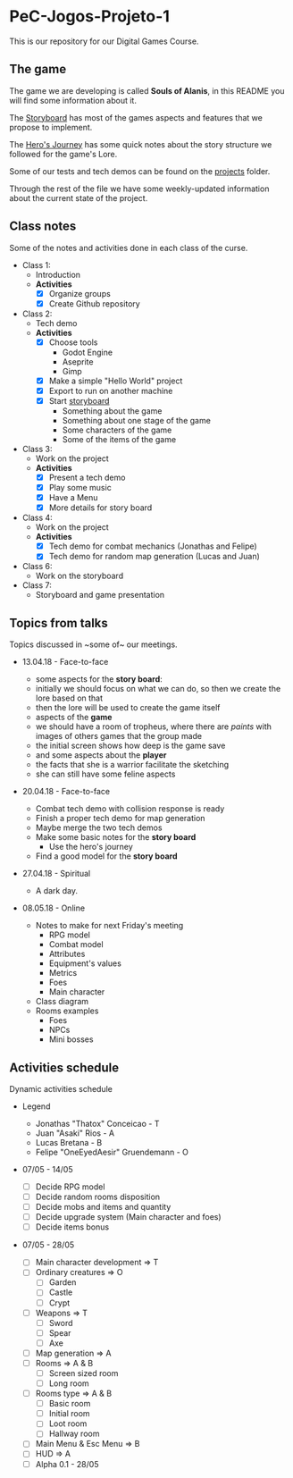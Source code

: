 # PeC-Jogos-Projeto-1  
This is our repository for our Digital Games Course.

## The game

The game we are developing is called **Souls of Alanis**, in this README you will find some information about it.  

The [Storyboard](StoryBoard.md) has most of the games aspects and features that we propose to implement.  

The [Hero's Journey](The_Monomyth.md) has some quick notes about the story structure we followed for the game's Lore.  

Some of our tests and tech demos can be found on the [projects](projects/) folder.  

Through the rest of the file we have some weekly-updated information about the current state of the project.  

## Class notes

Some of the notes and activities done in each class of the curse.

- Class 1:
	- Introduction
	- **Activities**
		- [X] Organize groups
		- [X] Create Github repository
- Class 2:
	- Tech demo
	- **Activities**
		- [X] Choose tools
			- Godot Engine
			- Aseprite
			- Gimp
		- [X] Make a simple "Hello World" project
		- [X] Export to run on another machine
		- [X] Start [storyboard](#story-board-notes)
			- Something about the game
			- Something about one stage of the game
			- Some characters of the game
			- Some of the items of the game
- Class 3:
	- Work on the project
	- **Activities**
		- [X] Present a tech demo
		- [X] Play some music
		- [X] Have a Menu
		- [X] More details for story board
- Class 4:
	- Work on the project
	- **Activities**
		- [X] Tech demo for combat mechanics (Jonathas and Felipe)
		- [X] Tech demo for random map generation (Lucas and Juan)
- Class 6:
	- Work on the storyboard
- Class 7:
	- Storyboard and game presentation

## Topics from talks

Topics discussed in ~some of~ our meetings.

- 13.04.18 - Face-to-face
	- some aspects for the __story board__:
	- initially we should focus on what we can do, so then we create the lore based on that  
	- then the lore will be used to create the game itself  
	- aspects of the __game__
	- we should have a room of tropheus, where there are _paints_ with images of others games that the group made  
	- the initial screen shows how deep is the game save  
	- and some aspects about the __player__  
	- the facts that she is a warrior facilitate the sketching  
	- she can still have some feline aspects  

- 20.04.18 - Face-to-face
	- Combat tech demo with collision response is ready  
	- Finish a proper tech demo for map generation  
	- Maybe merge the two tech demos  
	- Make some basic notes for the __story board__  
		- Use the hero's journey  
	- Find a good model for the __story board__  

- 27.04.18 - Spiritual
	- A dark day.

- 08.05.18 - Online
	- Notes to make for next Friday's meeting
		- RPG model
		- Combat model
		- Attributes
		- Equipment's values  
		- Metrics
		- Foes
		- Main character
	- Class diagram
	- Rooms examples
		- Foes
		- NPCs
		- Mini bosses

## Activities schedule

Dynamic activities schedule

- Legend
	- Jonathas "Thatox" Conceicao - T
	- Juan "Asaki" Rios - A
	- Lucas Bretana - B
	- Felipe "OneEyedAesir" Gruendemann -  O

- 07/05 - 14/05
	- [ ] Decide RPG model
	- [ ] Decide random rooms disposition
	- [ ] Decide mobs and items and quantity
	- [ ] Decide upgrade system (Main character and foes)
	- [ ] Decide items bonus

- 07/05 - 28/05
	- [ ] Main character development => T
	- [ ] Ordinary creatures => O
		- [ ] Garden
		- [ ] Castle
		- [ ] Crypt
	- [ ] Weapons => T
		- [ ] Sword
		- [ ] Spear
		- [ ] Axe
	- [ ] Map generation => A
	- [ ] Rooms => A & B
		- [ ] Screen sized room
		- [ ] Long room
	- [ ] Rooms type => A & B
		- [ ] Basic room
		- [ ] Initial room
		- [ ] Loot room
		- [ ] Hallway room
	- [ ] Main Menu & Esc Menu => B
	- [ ] HUD => A
	- [ ] Alpha 0.1 - 28/05
